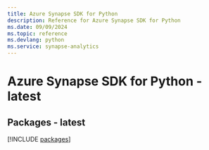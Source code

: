 ```yaml
---
title: Azure Synapse SDK for Python
description: Reference for Azure Synapse SDK for Python
ms.date: 09/09/2024
ms.topic: reference
ms.devlang: python
ms.service: synapse-analytics
---
```

# Azure Synapse SDK for Python - latest
## Packages - latest
[!INCLUDE [packages](synapse-index.md)]